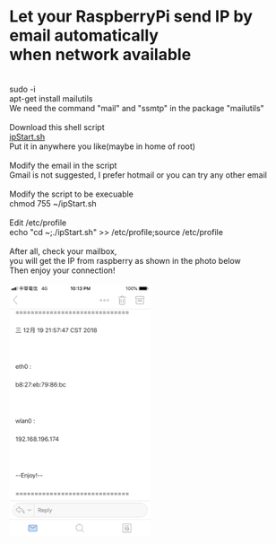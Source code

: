 <div>
  <h1>Let your RaspberryPi send IP by email automatically </br>when network available</h1>
</div>
</br>
<div>
  sudo -i
  </br>
  apt-get install mailutils
  </br>
  We need the command "mail" and "ssmtp" in the package "mailutils"
  </br></br>
  Download this shell script
  </br>
  <a href="https://github.com/uuboyscy/LinuxShellScript/blob/master/Radpbian/ipStart.sh">ipStart.sh</a>
  </br>
  Put it in anywhere you like(maybe in home of root)
  </br></br>
  Modify the email in the script
  </br>
  Gmail is not suggested, I prefer hotmail or you can try any other email
  </br></br>
  Modify the script to be execuable
  </br>
  chmod 755 ~/ipStart.sh
  </br></br>
  Edit /etc/profile
  </br>
  echo "cd ~;./ipStart.sh" >> /etc/profile;source /etc/profile
  </br>  
</div>
</br>
After all, check your mailbox, 
</br>
you will get the IP from raspberry as shown in the photo below
</br>
Then enjoy your connection!
</br>
</br>
<img src="/IMG_0377.png" width="50%" height="50%">
